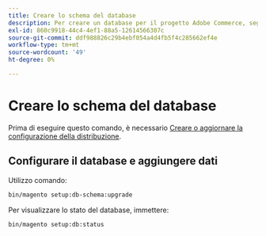 ```yaml
---
title: Creare lo schema del database
description: Per creare un database per il progetto Adobe Commerce, segui la procedura riportata di seguito.
exl-id: 860c9918-44c4-4ef1-88a5-12614566307c
source-git-commit: ddf988826c29b4ebf054a4d4fb5f4c285662ef4e
workflow-type: tm+mt
source-wordcount: '49'
ht-degree: 0%

---
```


# Creare lo schema del database

Prima di eseguire questo comando, è necessario [Creare o aggiornare la configurazione della distribuzione](deployment.md).

## Configurare il database e aggiungere dati

Utilizzo comando:

```bash
bin/magento setup:db-schema:upgrade
```

Per visualizzare lo stato del database, immettere:

```bash
bin/magento setup:db:status
```
